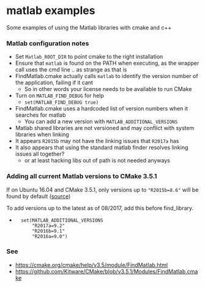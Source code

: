 matlab examples
===

Some examples of using the Matlab libraries with cmake and c++

### Matlab configuration notes

- Set `Matlab_ROOT_DIR` to point cmake to the right installation
- Ensure that `matlab` is found on the PATH when executing, as the wrapper call uses the cmd line .. as strange as that is
- FindMatlab.cmake actually calls `matlab` to identify the version number of the application, failing if it cant
  - So in other words your license needs to be available to run CMake
- Turn on `MATLAB_FIND_DEBUG` for help
  - `set(MATLAB_FIND_DEBUG true)`
- FindMatlab.cmake uses a hardcoded list of version numbers when it searches for matlab
  - You can add a new version with `MATLAB_ADDITIONAL_VERSIONS`
- Matlab shared libraries are not versioned and may conflict with system libraries when linking
- It appears `R2015b` may not have the linking issues that `R2017a` has
- It also appears that using the standard matlab finder resolves linking issues all together?
  - or at least hacking libs out of path is not needed anyways 


### Adding all current Matlab versions to CMake 3.5.1

If on Ubuntu 16.04 and CMake 3.5.1, only versions up to `"R2015b=8.6"` will be found by default ([source](https://github.com/Kitware/CMake/blob/v3.5.1/Modules/FindMatlab.cmake#L231-L246))

To add versions up to the latest as of 08/2017, add this before find_library.

- 
  ```
    set(MATLAB_ADDITIONAL_VERSIONS 
        "R2017a=9.2"
        "R2016b=9.1"
        "R2016a=9.0")
  ```

### See
- https://cmake.org/cmake/help/v3.5/module/FindMatlab.html
- https://github.com/Kitware/CMake/blob/v3.5.1/Modules/FindMatlab.cmake
